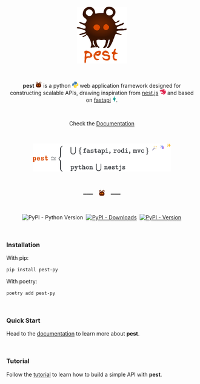 <p align="center">
  <img height="150" src="https://raw.githubusercontent.com/lucas-labs/pest/master/.github/img/logo.svg">
</p>
<br/>

<p align="center">
<b>pest</b> <img height="16" src="https://raw.githubusercontent.com/lucas-labs/pest/master/.github/img/icons/pest.svg" /> is a python <img height="16" src="https://raw.githubusercontent.com/lucas-labs/pest/master/.github/img/icons/python.svg" /> web application framework designed for constructing scalable APIs, drawing inspiration from <a href="https://docs.nestjs.com/"> nest.js</a> <img height="16" src="https://raw.githubusercontent.com/lucas-labs/pest/master/.github/img/icons/nestjs.svg" /> and based on <a href="https://fastapi.tiangolo.com/"> fastapi</a> <img height="16" src="https://raw.githubusercontent.com/lucas-labs/pest/master/.github/img/icons/fastapi.svg" />.
</p>

<br/>

<p align="center">Check the <a href="https://pest.lucode.ar" target="_blank">Documentation</a></p>

<br/>

<p align="center">
  <img height="74" src="https://raw.githubusercontent.com/lucas-labs/pest/master/.github/img/latex.svg">
</p>

<br />
<p align="center">
━━━&nbsp&nbsp&nbsp&nbsp<img height="16" src="https://raw.githubusercontent.com/lucas-labs/pest/master/.github/img/icons/pest.svg" />&nbsp&nbsp&nbsp&nbsp━━━
</p>
<br />

<p align="center">
<img alt="PyPI - Python Version" src="https://img.shields.io/pypi/pyversions/pest-py?style=flat-square&logo=python&labelColor=%23020101&color=%23db4a01">&nbsp
<a href="https://pypi.org/project/pest-py/"><img alt="PyPI - Downloads" src="https://img.shields.io/pypi/dm/pest-py?style=flat-square&logo=pypi&logoColor=%23db4901&labelColor=%23020101&color=%23db4901&link=https%3A%2F%2Fpypi.org%2Fproject%2Fpest-py%2F"></a>&nbsp
<a href="https://pypi.org/project/pest-py/">
<img alt="PyPI - Version" src="https://img.shields.io/pypi/v/pest-py?style=flat-square&logo=pypi&labelColor=%23020101&color=%23db4a01">
</a>
</p>

<br/>

### Installation

With pip:

```bash
pip install pest-py
```

With poetry:

```bash
poetry add pest-py
```

<br/>

### Quick Start

Head to the [documentation](https://pest.lucode.ar) to learn more about **pest**.

<br/>

### Tutorial

Follow the [tutorial](https://pest.lucode.ar/docs/learn/getting-started) to learn how to build a simple API with **pest**.




